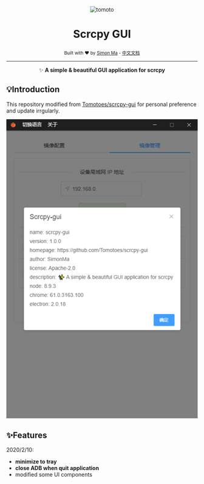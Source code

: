 <div align="center">
	<img width="80" height="80" src="https://cdn.jsdelivr.net/gh/Tomotoes/images/blog/icon.png" alt="tomoto">
	<br>
	<h1>Scrcpy GUI</h1>
	<sub>Built with ❤︎ by <a href="https://tomotoes.com">Simon Ma</a> - <a href="https://github.com/Tomotoes/scrcpy-gui/blob/master/README.zh_CN.md">中文文档</a></sub>
</div>
<hr/>
<p align="center">✨ <strong>A simple & beautiful GUI application for scrcpy</strong></p>

## 💡Introduction

This repository modified from [Tomotoes/scrcpy-gui](https://github.com/Tomotoes/scrcpy-gui) for personal preference and update irrgularly.

<div align=center><img src="./screenshot.png"/></div>

## ✨Features

2020/2/10:
- **minimize to tray**
- **close ADB when quit application**
- modified some UI components